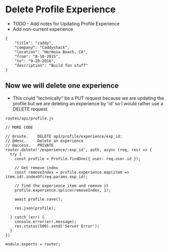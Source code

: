 # Delete Profile Experience
* TODO - Add notes for Updating Profile Experience
* Add non-current experience

```
{
    "title": "caddy",
    "company": "Caddyshack",
    "location": "Hermosa Beach, CA",
    "from": "8-10-2015",
    "to": "9-20-2016",
    "description": "Build fun stuff"
}
```

## Now we will delete one experience
* This could "technically" be a PUT request because we are updating the profile but we are deleting an experience by 'id' so I would rather use a DELETE request

`routes/api/profile.js`

```
// MORE CODE

// @route.    DELETE api/profile/experience/exp_id:
// @desc.     Delete an experience
// @access.   PRIVATE
router.delete('/experience/:exp_id', auth, async (req, res) => {
  try {
    const profile = Profile.findOne({ user: req.user.id });

    // Get remove index
    const removeIndex = profile.experience.map(item => item.id).indexOf(req.params.exp_id);

    // find the experience item and remove it
    profile.experience.splice(removeIndex, 1);

    await profile.save();

    res.json(profile);

  } catch (err) {
    console.error(err.message);
    res.status(500).send('Server Error');
  }
})

module.exports = router;
```



